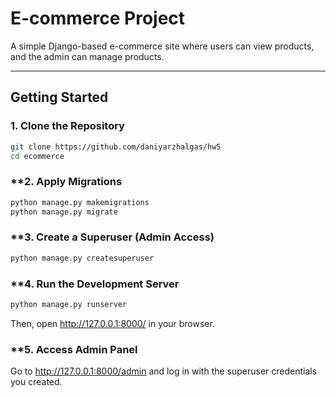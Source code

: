 # **E-commerce Project**
A simple Django-based e-commerce site where users can view products, and the admin can manage products.

---

## **Getting Started**

### **1. Clone the Repository**
```bash
git clone https://github.com/daniyarzhalgas/hw5
cd ecommerce
```

### **2. Apply Migrations
```bash
python manage.py makemigrations
python manage.py migrate
```

### **3. Create a Superuser (Admin Access)
```bash
python manage.py createsuperuser
```

### **4. Run the Development Server
```bash
python manage.py runserver
```
Then, open http://127.0.0.1:8000/ in your browser.

### **5. Access Admin Panel
Go to http://127.0.0.1:8000/admin and log in with the superuser credentials you created.
